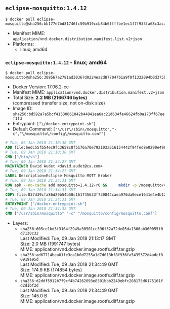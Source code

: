 ## `eclipse-mosquitto:1.4.12`

```console
$ docker pull eclipse-mosquitto@sha256:bb177e7bd81746fc59b919ccb84b6ffffbe1ec1f7f933fa68c3aca4b4be364b6
```

-	Manifest MIME: `application/vnd.docker.distribution.manifest.list.v2+json`
-	Platforms:
	-	linux; amd64

### `eclipse-mosquitto:1.4.12` - linux; amd64

```console
$ docker pull eclipse-mosquitto@sha256:309567a2781ad30367d0224ea2d877047b1a9f0f1332094b0d375b16da1e5b98
```

-	Docker Version: 17.06.2-ce
-	Manifest MIME: `application/vnd.docker.distribution.manifest.v2+json`
-	Total Size: **2.2 MB (2166746 bytes)**  
	(compressed transfer size, not on-disk size)
-	Image ID: `sha256:bd592a7a5bcf41530661042b44841ea6ac21d634fe46624fb0a173ff67eef1fd`
-	Entrypoint: `["\/docker-entrypoint.sh"]`
-	Default Command: `["\/usr\/sbin\/mosquitto","-c","\/mosquitto\/config\/mosquitto.conf"]`

```dockerfile
# Tue, 09 Jan 2018 21:10:38 GMT
ADD file:6edc55fb54ec9fc3658c8f5176a70e792103a516154442f94fed8e0290e4960e in / 
# Tue, 09 Jan 2018 21:10:38 GMT
CMD ["/bin/sh"]
# Tue, 09 Jan 2018 21:34:27 GMT
MAINTAINER David Audet <david.audet@ca.com>
# Tue, 09 Jan 2018 21:34:27 GMT
LABEL Description=Eclipse Mosquitto MQTT Broker
# Tue, 09 Jan 2018 21:34:31 GMT
RUN apk --no-cache add mosquitto=1.4.12-r0 &&     mkdir -p /mosquitto/config /mosquitto/data /mosquitto/log &&     cp /etc/mosquitto/mosquitto.conf /mosquitto/config &&     chown -R mosquitto:mosquitto /mosquitto
# Tue, 09 Jan 2018 21:34:31 GMT
COPY file:837d39cfa86d29b54b50c161745633f730844caea976da0ece1641e4e4b122aa in / 
# Tue, 09 Jan 2018 21:34:31 GMT
ENTRYPOINT ["/docker-entrypoint.sh"]
# Tue, 09 Jan 2018 21:34:32 GMT
CMD ["/usr/sbin/mosquitto" "-c" "/mosquitto/config/mosquitto.conf"]
```

-	Layers:
	-	`sha256:605ce1bd3f3164f2949a30501cc596f52a72de05da1306ab360055f0d7130c32`  
		Last Modified: Tue, 09 Jan 2018 21:13:17 GMT  
		Size: 2.0 MB (1991747 bytes)  
		MIME: application/vnd.docker.image.rootfs.diff.tar.gzip
	-	`sha256:ad67714bea01fe3ca1b0d7255a1d7d013bf8f936fa5435372d4adcf80919a95d`  
		Last Modified: Tue, 09 Jan 2018 21:34:49 GMT  
		Size: 174.9 KB (174854 bytes)  
		MIME: application/vnd.docker.image.rootfs.diff.tar.gzip
	-	`sha256:d2ddf5912b7f9cf4b74262093e8501bbb2249ebfc208175d6175101fd2d1bf2d`  
		Last Modified: Tue, 09 Jan 2018 21:34:49 GMT  
		Size: 145.0 B  
		MIME: application/vnd.docker.image.rootfs.diff.tar.gzip
